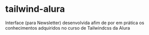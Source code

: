 # tailwind-alura
Interface (para Newsletter) desenvolvida afim de por em prática os conhecimentos adquiridos no curso de Tailwindcss da Alura
